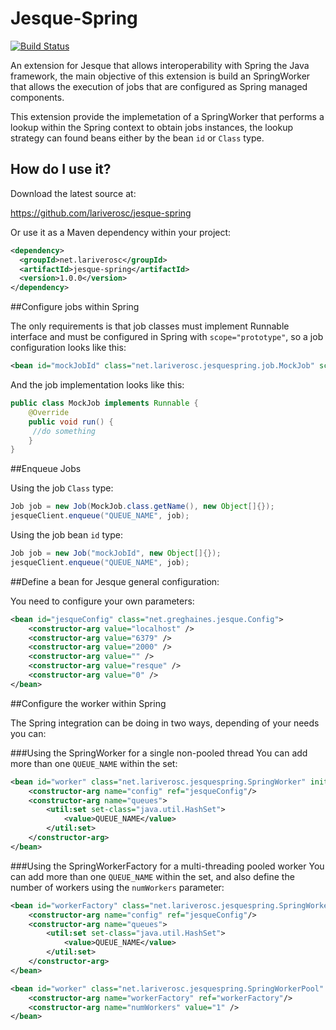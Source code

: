 Jesque-Spring
=============
[![Build Status](https://lariverosc.ci.cloudbees.com/job/jesque-spring/badge/icon)](https://lariverosc.ci.cloudbees.com/job/jesque-spring/)

An extension for Jesque that allows interoperability with Spring the Java framework, the main objective of this extension is build an SpringWorker that allows the execution of jobs that are configured as Spring managed components. 

This extension provide the implemetation of a SpringWorker that performs a lookup within the Spring context to obtain jobs instances, the lookup strategy can found beans either by the bean ```id``` or ```Class``` type.


How do I use it?
----------------
Download the latest source at:

  https://github.com/lariverosc/jesque-spring
  
Or use it as a Maven dependency within your project:

```xml
<dependency>
  <groupId>net.lariverosc</groupId>
  <artifactId>jesque-spring</artifactId>
  <version>1.0.0</version>
</dependency>
```

##Configure jobs within Spring

The only requirements is that job classes must implement Runnable interface and must be configured in Spring with ```scope="prototype"```, so a job configuration looks like this:

```xml
<bean id="mockJobId" class="net.lariverosc.jesquespring.job.MockJob" scope="prototype"/>
```

And the job implementation looks like this:

```java
public class MockJob implements Runnable {
	@Override
	public void run() {
     //do something
	}
}
```

##Enqueue Jobs

Using the job ```Class``` type:

```java
Job job = new Job(MockJob.class.getName(), new Object[]{});
jesqueClient.enqueue("QUEUE_NAME", job);

```

Using the job bean ```id``` type:

```java
Job job = new Job("mockJobId", new Object[]{});
jesqueClient.enqueue("QUEUE_NAME", job);

```

##Define a bean for Jesque general configuration:

You need to configure your own parameters:

```xml
<bean id="jesqueConfig" class="net.greghaines.jesque.Config">
	<constructor-arg value="localhost" />
	<constructor-arg value="6379" />
	<constructor-arg value="2000" />
	<constructor-arg value="" />
	<constructor-arg value="resque" />
	<constructor-arg value="0" />
</bean>
```

##Configure the worker within Spring

The Spring integration can be doing in two ways, depending of your needs you can:

###Using the SpringWorker for a single non-pooled thread
You can add more than one ```QUEUE_NAME``` within the set:

```xml
<bean id="worker" class="net.lariverosc.jesquespring.SpringWorker" init-method="init" destroy-method="destroy">
	<constructor-arg name="config" ref="jesqueConfig"/>	
	<constructor-arg name="queues">
		<util:set set-class="java.util.HashSet">
			<value>QUEUE_NAME</value>
		</util:set>
	</constructor-arg> 
</bean>
```

###Using the SpringWorkerFactory for a multi-threading pooled worker
You can add more than one ```QUEUE_NAME``` within the set, and also define the number of workers using the ```numWorkers``` parameter:
```xml
<bean id="workerFactory" class="net.lariverosc.jesquespring.SpringWorkerFactory">
	<constructor-arg name="config" ref="jesqueConfig"/>	
	<constructor-arg name="queues">
		<util:set set-class="java.util.HashSet">
			<value>QUEUE_NAME</value>
		</util:set>
	</constructor-arg> 
</bean>

<bean id="worker" class="net.lariverosc.jesquespring.SpringWorkerPool" init-method="init" destroy-method="destroy">
	<constructor-arg name="workerFactory" ref="workerFactory"/>
	<constructor-arg name="numWorkers" value="1" />			
</bean>

```